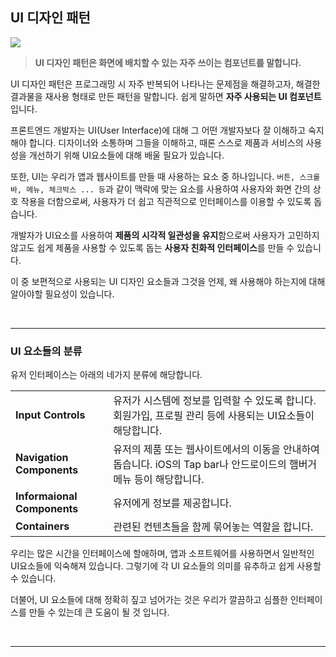 ## UI 디자인 패턴

![](https://velog.velcdn.com/images/ninto_2/post/21716c84-77b6-48a9-a59a-0c7b2b34119a/image.png)

> **UI 디자인 패턴은 화면에 배치할 수 있는 자주 쓰이는 컴포넌트를 말합니다.**

UI 디자인 패턴은 프로그래밍 시 자주 반복되어 나타나는 문제점을 해결하고자, 해결한 결과물을 재사용 형태로 만든 패턴을 말합니다.
쉽게 말하면 **자주 사용되는 UI 컴포넌트**입니다.

프론트엔드 개발자는 UI(User Interface)에 대해 그 어떤 개발자보다 잘 이해하고 숙지해야 합니다.
디자이너와 소통하며 그들을 이해하고, 때론 스스로 제품과 서비스의 사용성을 개선하기 위해 UI요소들에 대해 배울 필요가 있습니다.

또한, UI는 우리가 앱과 웹사이트를 만들 때 사용하는 요소 중 하나입니다.
`버튼, 스크롤바, 메뉴, 체크박스 ... 등`과 같이 맥락에 맞는 요소를 사용하여 사용자와 화면 간의 상호 작용을 더함으로써,
사용자가 더 쉽고 직관적으로 인터페이스를 이용할 수 있도록 돕습니다.

개발자가 UI요소를 사용하여 **제품의 시각적 일관성을 유지**함으로써 사용자가 고민하지 않고도 쉽게 제품을 사용할 수 있도록 돕는 **사용자 친화적 인터페이스**를 만들 수 있습니다.

이 중 보편적으로 사용되는 UI 디자인 요소들과 그것을 언제, 왜 사용해야 하는지에 대해 알아야할 필요성이 있습니다.

<br>

---

### UI 요소들의 분류

유저 인터페이스는 아래의 네가지 분류에 해당합니다.

|                             |                                                                                                                     |
| :-------------------------- | :------------------------------------------------------------------------------------------------------------------ |
| **Input Controls**          | 유저가 시스템에 정보를 입력할 수 있도록 합니다. 회원가입, 프로필 관리 등에 사용되는 UI요소들이 해당합니다.          |
| **Navigation Components**   | 유저의 제품 또는 웹사이트에서의 이동을 안내하여 돕습니다. iOS의 Tap bar나 안드로이드의 햄버거 메뉴 등이 해당합니다. |
| **Informaional Components** | 유저에게 정보를 제공합니다.                                                                                         |
| **Containers**              | 관련된 컨텐츠들을 함께 묶어놓는 역할을 합니다.                                                                      |

우리는 많은 시간을 인터페이스에 할애하며, 앱과 소프트웨어를 사용하면서 일반적인 UI요소들에 익숙해져 있습니다.
그렇기에 각 UI 요소들의 의미를 유추하고 쉽게 사용할 수 있습니다.

더불어, UI 요소들에 대해 정확히 짚고 넘어가는 것은 우리가 깔끔하고 심플한 인터페이스를 만들 수 있는데 큰 도움이 될 것 입니다.

<br>

---

###
